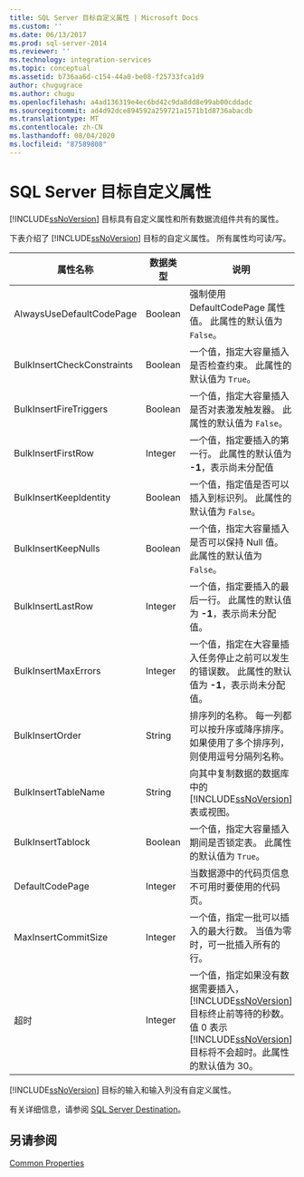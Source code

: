 ```yaml
---
title: SQL Server 目标自定义属性 | Microsoft Docs
ms.custom: ''
ms.date: 06/13/2017
ms.prod: sql-server-2014
ms.reviewer: ''
ms.technology: integration-services
ms.topic: conceptual
ms.assetid: b736aa6d-c154-44a0-be08-f25733fca1d9
author: chugugrace
ms.author: chugu
ms.openlocfilehash: a4ad136319e4ec6bd42c9da8dd8e99ab00cddadc
ms.sourcegitcommit: ad4d92dce894592a259721a1571b1d8736abacdb
ms.translationtype: MT
ms.contentlocale: zh-CN
ms.lasthandoff: 08/04/2020
ms.locfileid: "87589808"
---
```

# <a name="sql-server-destination-custom-properties"></a>SQL Server 目标自定义属性
  [!INCLUDE[ssNoVersion](../../includes/ssnoversion-md.md)] 目标具有自定义属性和所有数据流组件共有的属性。  
  
 下表介绍了 [!INCLUDE[ssNoVersion](../../includes/ssnoversion-md.md)] 目标的自定义属性。 所有属性均可读/写。  
  
|属性名称|数据类型|说明|  
|-------------------|---------------|-----------------|  
|AlwaysUseDefaultCodePage|Boolean|强制使用 DefaultCodePage 属性值。 此属性的默认值为 `False`。|  
|BulkInsertCheckConstraints|Boolean|一个值，指定大容量插入是否检查约束。 此属性的默认值为 `True`。|  
|BulkInsertFireTriggers|Boolean|一个值，指定大容量插入是否对表激发触发器。 此属性的默认值为 `False`。|  
|BulkInsertFirstRow|Integer|一个值，指定要插入的第一行。 此属性的默认值为 **-1**，表示尚未分配值|  
|BulkInsertKeepIdentity|Boolean|一个值，指定值是否可以插入到标识列。 此属性的默认值为 `False`。|  
|BulkInsertKeepNulls|Boolean|一个值，指定大容量插入是否可以保持 Null 值。 此属性的默认值为 `False`。|  
|BulkInsertLastRow|Integer|一个值，指定要插入的最后一行。 此属性的默认值为 **-1**，表示尚未分配值。|  
|BulkInsertMaxErrors|Integer|一个值，指定在大容量插入任务停止之前可以发生的错误数。 此属性的默认值为 **-1**，表示尚未分配值。|  
|BulkInsertOrder|String|排序列的名称。 每一列都可以按升序或降序排序。 如果使用了多个排序列，则使用逗号分隔列名称。|  
|BulkInsertTableName|String|向其中复制数据的数据库中的 [!INCLUDE[ssNoVersion](../../includes/ssnoversion-md.md)] 表或视图。|  
|BulkInsertTablock|Boolean|一个值，指定大容量插入期间是否锁定表。 此属性的默认值为 `True`。|  
|DefaultCodePage|Integer|当数据源中的代码页信息不可用时要使用的代码页。|  
|MaxInsertCommitSize|Integer|一个值，指定一批可以插入的最大行数。 当值为零时，可一批插入所有的行。|  
|超时|Integer|一个值，指定如果没有数据需要插入， [!INCLUDE[ssNoVersion](../../includes/ssnoversion-md.md)] 目标终止前等待的秒数。 值 0 表示 [!INCLUDE[ssNoVersion](../../includes/ssnoversion-md.md)] 目标将不会超时。此属性的默认值为 30。|  
  
 [!INCLUDE[ssNoVersion](../../includes/ssnoversion-md.md)] 目标的输入和输入列没有自定义属性。  
  
 有关详细信息，请参阅 [SQL Server Destination](sql-server-destination.md)。  
  
## <a name="see-also"></a>另请参阅  
 [Common Properties](../common-properties.md)  
  
  
